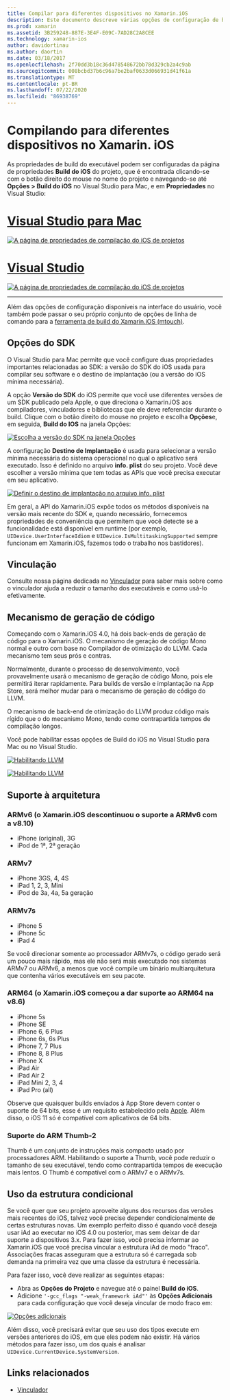 ```yaml
---
title: Compilar para diferentes dispositivos no Xamarin.iOS
description: Este documento descreve várias opções de configuração de build que podem ser usadas para personalizar um build do Xamarin.iOS para diferentes dispositivos.
ms.prod: xamarin
ms.assetid: 3B259248-887E-3E4F-E09C-7AD28C2A8CEE
ms.technology: xamarin-ios
author: davidortinau
ms.author: daortin
ms.date: 03/18/2017
ms.openlocfilehash: 2f70dd3b18c36d478548672bb78d329cb2a4c9ab
ms.sourcegitcommit: 008bcbd37b6c96a7be2baf0633d066931d41f61a
ms.translationtype: MT
ms.contentlocale: pt-BR
ms.lasthandoff: 07/22/2020
ms.locfileid: "86938769"
---
```

# <a name="compiling-for-different-devices-in-xamarinios"></a>Compilando para diferentes dispositivos no Xamarin. iOS

As propriedades de build do executável podem ser configuradas da página de propriedades **Build do iOS** do projeto, que é encontrada clicando-se com o botão direito do mouse no nome do projeto e navegando-se até **Opções > Build do iOS** no Visual Studio para Mac, e em **Propriedades** no Visual Studio:

# <a name="visual-studio-for-mac"></a>[Visual Studio para Mac](#tab/macos)

[![A página de propriedades de compilação do iOS de projetos](compiling-for-different-devices-images/image1.png)](compiling-for-different-devices-images/image1.png#lightbox) 

# <a name="visual-studio"></a>[Visual Studio](#tab/windows)

[![A página de propriedades de compilação do iOS de projetos](compiling-for-different-devices-images/image1a.png)](compiling-for-different-devices-images/image1a.png#lightbox)

-----

Além das opções de configuração disponíveis na interface do usuário, você também pode passar o seu próprio conjunto de opções de linha de comando para a [ferramenta de build do Xamarin.iOS (mtouch)](~/ios/deploy-test/mtouch.md).

## <a name="sdk-options"></a>Opções do SDK

O Visual Studio para Mac permite que você configure duas propriedades importantes relacionadas ao SDK: a versão do SDK do iOS usada para compilar seu software e o destino de implantação (ou a versão do iOS mínima necessária).

A opção **Versão do SDK** do iOS permite que você use diferentes versões de um SDK publicado pela Apple, o que direciona o Xamarin.iOS aos compiladores, vinculadores e bibliotecas que ele deve referenciar durante o build. Clique com o botão direito do mouse no projeto e escolha **Opções**e, em seguida, **Build do IOS** na janela Opções:

[![Escolha a versão do SDK na janela Opções](compiling-for-different-devices-images/sdk-version-sml.png)](compiling-for-different-devices-images/sdk-version.png#lightbox)

A configuração **Destino de Implantação** é usada para selecionar a versão mínima necessária do sistema operacional no qual o aplicativo será executado. Isso é definido no arquivo **info. plist** do seu projeto. Você deve escolher a versão mínima que tem todas as APIs que você precisa executar em seu aplicativo.

[![Definir o destino de implantação no arquivo info. plist](compiling-for-different-devices-images/deployment-target-sml.png)](compiling-for-different-devices-images/deployment-target.png#lightbox)

Em geral, a API do Xamarin.iOS expõe todos os métodos disponíveis na versão mais recente do SDK e, quando necessário, fornecemos propriedades de conveniência que permitem que você detecte se a funcionalidade está disponível em runtime (por exemplo, `UIDevice.UserInterfaceIdiom` e `UIDevice.IsMultitaskingSupported` sempre funcionam em Xamarin.iOS, fazemos todo o trabalho nos bastidores).

## <a name="linking"></a>Vinculação

Consulte nossa página dedicada no [Vinculador](~/ios/deploy-test/linker.md) para saber mais sobre como o vinculador ajuda a reduzir o tamanho dos executáveis e como usá-lo efetivamente.

## <a name="code-generation-engine"></a>Mecanismo de geração de código

Começando com o Xamarin.iOS 4.0, há dois back-ends de geração de código para o Xamarin.iOS. O mecanismo de geração de código Mono normal e outro com base no Compilador de otimização do LLVM. Cada mecanismo tem seus prós e contras.

Normalmente, durante o processo de desenvolvimento, você provavelmente usará o mecanismo de geração de código Mono, pois ele permitirá iterar rapidamente. Para builds de versão e implantação na App Store, será melhor mudar para o mecanismo de geração de código do LLVM.

O mecanismo de back-end de otimização do LLVM produz código mais rígido que o do mecanismo Mono, tendo como contrapartida tempos de compilação longos.

Você pode habilitar essas opções de Build do iOS no Visual Studio para Mac ou no Visual Studio.

[![Habilitando LLVM](compiling-for-different-devices-images/image2.png)](compiling-for-different-devices-images/image2.png#lightbox)

[![Habilitando LLVM](compiling-for-different-devices-images/image2a.png)](compiling-for-different-devices-images/image2a.png#lightbox)

## <a name="architecture-support"></a>Suporte à arquitetura

### <a name="armv6-xamarinios-discontinued-support-for-armv6-with-v810"></a>ARMv6 (o Xamarin.iOS descontinuou o suporte a ARMv6 com a v8.10)

- iPhone (original), 3G
- iPod de 1ª, 2ª geração

### <a name="armv7"></a>ARMv7

- iPhone 3GS, 4, 4S
- iPad 1, 2, 3, Mini
- iPod de 3a, 4a, 5a geração

### <a name="armv7s"></a>ARMv7s

- iPhone 5
- iPhone 5c
- iPad 4

Se você direcionar somente ao processador ARMv7s, o código gerado será um pouco mais rápido, mas ele não será mais executado nos sistemas ARMv7 ou ARMv6, a menos que você compile um binário multiarquitetura que contenha vários executáveis em seu pacote.

### <a name="arm64-xamarinios-started-supporting-arm64-in-v86"></a>ARM64 (o Xamarin.iOS começou a dar suporte ao ARM64 na v8.6)

- iPhone 5s
- iPhone SE
- iPhone 6, 6 Plus
- iPhone 6s, 6s Plus
- iPhone 7, 7 Plus
- iPhone 8, 8 Plus
- iPhone X
- iPad Air
- iPad Air 2
- iPad Mini 2, 3, 4
- iPad Pro (all)

Observe que quaisquer builds enviados à App Store devem conter o suporte de 64 bits, esse é um requisito estabelecido pela [Apple](https://developer.apple.com/news/?id=12172014b). Além disso, o iOS 11 só é compatível com aplicativos de 64 bits.

### <a name="arm-thumb-2-support"></a>Suporte do ARM Thumb-2

Thumb é um conjunto de instruções mais compacto usado por processadores ARM. Habilitando o suporte a Thumb, você pode reduzir o tamanho de seu executável, tendo como contrapartida tempos de execução mais lentos. O Thumb é compatível com o ARMv7 e o ARMv7s.

## <a name="conditional-framework-usage"></a>Uso da estrutura condicional

Se você quer que seu projeto aproveite alguns dos recursos das versões mais recentes do iOS, talvez você precise depender condicionalmente de certas estruturas novas. Um exemplo perfeito disso é quando você deseja usar iAd ao executar no iOS 4.0 ou posterior, mas sem deixar de dar suporte a dispositivos 3.x. Para fazer isso, você precisa informar ao Xamarin.iOS que você precisa vincular a estrutura iAd de modo "fraco". Associações fracas asseguram que a estrutura só é carregada sob demanda na primeira vez que uma classe da estrutura é necessária.

Para fazer isso, você deve realizar as seguintes etapas:

- Abra as **Opções do Projeto** e navegue até o painel **Build do iOS**.
- Adicione `'-gcc_flags "-weak_framework iAd"'` às **Opções Adicionais** para cada configuração que você deseja vincular de modo fraco em:

[![Opções adicionais](compiling-for-different-devices-images/image3.png)](compiling-for-different-devices-images/image3.png#lightbox)

Além disso, você precisará evitar que seu uso dos tipos execute em versões anteriores do iOS, em que eles podem não existir. Há vários métodos para fazer isso, um dos quais é analisar `UIDevice.CurrentDevice.SystemVersion`.

## <a name="related-links"></a>Links relacionados

- [Vinculador](~/ios/deploy-test/linker.md)
